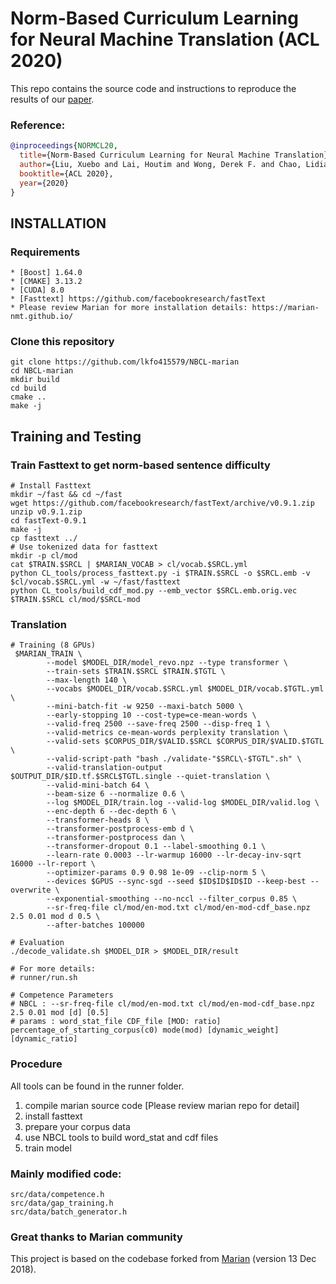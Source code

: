 # Norm-Based Curriculum Learning for Neural Machine Translation (ACL 2020)
This repo contains the source code and instructions to reproduce the results of our <a href="https://github.com/lkfo415579/norm-nmt/blob/master/NBCL4NMT.pdf">paper</a>.
### Reference:
```bibtex
@inproceedings{NORMCL20,
  title={Norm-Based Curriculum Learning for Neural Machine Translation},
  author={Liu, Xuebo and Lai, Houtim and Wong, Derek F. and Chao, Lidia S.},
  booktitle={ACL 2020},
  year={2020}
}
```
## INSTALLATION

### Requirements
```
* [Boost] 1.64.0
* [CMAKE] 3.13.2
* [CUDA] 8.0
* [Fasttext] https://github.com/facebookresearch/fastText
* Please review Marian for more installation details: https://marian-nmt.github.io/
```

### Clone this repository
```
git clone https://github.com/lkfo415579/NBCL-marian
cd NBCL-marian
mkdir build
cd build
cmake ..
make -j
```

## Training and Testing

### Train Fasttext to get norm-based sentence difficulty
```
# Install Fasttext
mkdir ~/fast && cd ~/fast
wget https://github.com/facebookresearch/fastText/archive/v0.9.1.zip
unzip v0.9.1.zip
cd fastText-0.9.1
make -j
cp fasttext ../
# Use tokenized data for fasttext
mkdir -p cl/mod
cat $TRAIN.$SRCL | $MARIAN_VOCAB > cl/vocab.$SRCL.yml
python CL_tools/process_fasttext.py -i $TRAIN.$SRCL -o $SRCL.emb -v $cl/vocab.$SRCL.yml -w ~/fast/fasttext
python CL_tools/build_cdf_mod.py --emb_vector $SRCL.emb.orig.vec $TRAIN.$SRCL cl/mod/$SRCL-mod
```

### Translation
```
# Training (8 GPUs)
 $MARIAN_TRAIN \
        --model $MODEL_DIR/model_revo.npz --type transformer \
        --train-sets $TRAIN.$SRCL $TRAIN.$TGTL \
        --max-length 140 \
        --vocabs $MODEL_DIR/vocab.$SRCL.yml $MODEL_DIR/vocab.$TGTL.yml \
        --mini-batch-fit -w 9250 --maxi-batch 5000 \
        --early-stopping 10 --cost-type=ce-mean-words \
        --valid-freq 2500 --save-freq 2500 --disp-freq 1 \
        --valid-metrics ce-mean-words perplexity translation \
        --valid-sets $CORPUS_DIR/$VALID.$SRCL $CORPUS_DIR/$VALID.$TGTL \
        --valid-script-path "bash ./validate-"$SRCL\-$TGTL".sh" \
        --valid-translation-output $OUTPUT_DIR/$ID.tf.$SRCL$TGTL.single --quiet-translation \
        --valid-mini-batch 64 \
        --beam-size 6 --normalize 0.6 \
        --log $MODEL_DIR/train.log --valid-log $MODEL_DIR/valid.log \
        --enc-depth 6 --dec-depth 6 \
        --transformer-heads 8 \
        --transformer-postprocess-emb d \
        --transformer-postprocess dan \
        --transformer-dropout 0.1 --label-smoothing 0.1 \
        --learn-rate 0.0003 --lr-warmup 16000 --lr-decay-inv-sqrt 16000 --lr-report \
        --optimizer-params 0.9 0.98 1e-09 --clip-norm 5 \
        --devices $GPUS --sync-sgd --seed $ID$ID$ID$ID --keep-best --overwrite \
        --exponential-smoothing --no-nccl --filter_corpus 0.85 \
        --sr-freq-file cl/mod/en-mod.txt cl/mod/en-mod-cdf_base.npz 2.5 0.01 mod d 0.5 \
        --after-batches 100000

# Evaluation
./decode_validate.sh $MODEL_DIR > $MODEL_DIR/result

# For more details:
# runner/run.sh

# Competence Parameters
# NBCL : --sr-freq-file cl/mod/en-mod.txt cl/mod/en-mod-cdf_base.npz 2.5 0.01 mod [d] [0.5]
# params : word_stat_file CDF_file [MOD: ratio] percentage_of_starting_corpus(c0) mode(mod) [dynamic_weight] [dynamic_ratio]
```

### Procedure
All tools can be found in the runner folder.
1. compile marian source code [Please review marian repo for detail]
2. install fasttext
3. prepare your corpus data
4. use NBCL tools to build word_stat and cdf files
5. train model

### Mainly modified code:
```
src/data/competence.h
src/data/gap_training.h
src/data/batch_generator.h
```
### Great thanks to Marian community
This project is based on the codebase forked from <a href="https://github.com/marian-nmt/marian">Marian</a> (version 13 Dec 2018).

